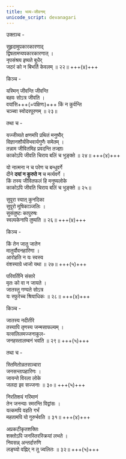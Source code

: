```yaml
---
title: भव्य-जीवनम्
unicode_script: devanagari
---
```


उक्तञ्च -

सुहृदामुपकारकारणाद्  
द्विषतामप्यपकारकारणात् ।  
नृपसंश्रय इष्यते बुधैर्  
जठरं को न बिभर्ति केवलम् ॥ २२॥  +++(४)+++

किञ्च -

यस्मिन् जीवन्ति जीवन्ति  
बहवः सोऽत्र जीवति ।  
वयांसि+++(=पक्षिणः)+++ किं न कुर्वन्ति  
चञ्च्वा स्वोदरपूरणम् ॥ २३॥

तथा च -

यज्जीव्यते क्षणमपि प्रथितं मनुष्यैर्  
विज्ञानशौर्यविभवार्यगुणैः समेतम् ।  
तन्नाम जीवितमिह प्रवदन्ति तज्ज्ञाः  
काकोऽपि जीवति चिराय बलिं च भुङ्क्ते ॥ २४॥  +++(४)+++

यो नात्मना न च परेण च बन्धुवर्गे   
दीने **दयां न कुरुते न** च मर्त्यवर्गे ।  
किं तस्य जीवितफलं हि मनुष्यलोके  
काकोऽपि जीवति चिराय बलिं च भुङ्क्ते ॥ २५॥

सुपूरा स्यात् कुनदिका  
सुपूरो मूषिकाञ्जलिः ।  
सुसंतुष्टः कापुरुषः  
स्वल्पकेनापि तुष्यति ॥ २६॥ +++(४)+++

किञ्च -

किं तेन जातु जातेन  
मातुर्यौवनहारिणा ।  
आरोहति न यः स्वस्य  
वंशस्याग्रे ध्वजो यथा ॥ २७॥ +++(५)+++

परिवर्तिनि संसारे  
मृतः को वा न जायते ।  
जातस्तु गण्यते सोऽत्र  
यः स्फुरेच्च श्रियाधिकः ॥ २८॥ +++(४)+++

किञ्च -

जातस्य नदीतीरे  
तस्यापि तृणस्य जन्मसाफल्यम् ।  
यत्सलिलमज्जनाकुल-  
जनहस्तालम्बनं भवति ॥ २९॥ +++(५)+++

तथा च -

स्तिमितोन्नतसञ्चारा  
जनसन्तापहारिणः ।  
जायन्ते विरला लोके  
जलदा इव सज्जनाः ॥ ३०॥ +++(५)+++

निरतिशयं गरिमाणं  
तेन जनन्याः स्मरन्ति विद्वांसः ।  
यत्कमपि वहति गर्भं  
महतामपि यो गुरुर्भवति ॥ ३१॥ +++(४)+++

अप्रकटीकृतशक्तिः  
शक्तोऽपि जनस्तिरस्क्रियां लभते ।  
निवसन्न् अन्तर्दारुणि  
लङ्घ्यो वह्निर् न तु ज्वलितः ॥ ३२॥ +++(५)+++